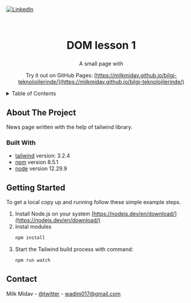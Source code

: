 <a name="readme-top"></a>

[![LinkedIn][linkedin-shield]][linkedin-url]

<!-- PROJECT LOGO -->
<br />
<div align="center">
    <h1><b>DOM lesson 1</b></h1>

<h3 align="center"></h3>

  <p align="center">
    A small page with 
  </p>
  <p align="center">

Try it out on GitHub Pages: [https://milkmidav.github.io/bilgi-teknolojilerinde/](https://milkmidav.github.io/bilgi-teknolojilerinde/)

  </p>
</div>
<!-- TABLE OF CONTENTS -->
<details>
  <summary>Table of Contents</summary>
  <ol>
    <li>
      <a href="#about-the-project">About The Project</a>
      <ul>
        <li><a href="#built-with">Built With</a></li>
      </ul>
    </li>
    <li><a href="#getting-started">Getting Started</a></li>
    <li><a href="#contact">Contact</a></li>
  </ol>
</details>

<!-- ABOUT THE PROJECT -->

## About The Project

News page written with the help of tailwind library.

### Built With

- [tailwind] version: 3.2.4
- [npm] version 8.5.1
- [node] version 12.29.9

<!-- GETTING STARTED -->

## Getting Started

To get a local copy up and running follow these simple example steps.

1. Install Node.js on your system [https://nodejs.dev/en/download/](https://nodejs.dev/en/download/)
2. Instal modules
   ```sh
   npm install
   ```
3. Start the Tailwind build process with command:
   ```sh
   npm run watch
   ```
   <!-- CONTACT -->

## Contact

Milk Midav - [@twitter](https://twitter.com/MilkMidav) - wadim017@gmail.com

<!-- MARKDOWN LINKS & IMAGES -->
<!-- https://www.markdownguide.org/basic-syntax/#reference-style-links -->

[tailwind]: https://tailwindcss.com/
[npm]: https://www.npmjs.com/
[node]: https://nodejs.org/en/
[linkedin-url]: https://www.linkedin.com/in/milk-midav-878b57258/
[linkedin-shield]: https://img.shields.io/badge/-LinkedIn-black.svg?style=for-the-badge&logo=linkedin&colorB=555
